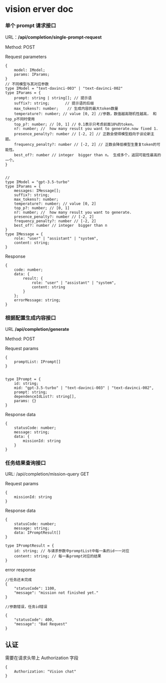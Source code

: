 # vision erver doc

### 单个 prompt 请求接口

URL：**/api/completion/single-prompt-request**

Method: POST

Request parameters

```
{
    model: IModel;
    params: IParams;
}
// 不同模型与其对应参数
type IModel = "text-davinci-003" | "text-davinci-002"
type IParams = {
    prompt: string | string[]; // 提示语
    suffix?: string;       // 提示语的后缀
    max_tokens?: number;    // 生成内容的最大token数量
    temperature?: number; // value [0, 2] //参数，数值越高随机性越高， 和top_p不同时使用
    top_p?: number; // [0, 1] // 0.1表示只考虑前面10%的token。
    n?: number; //  how many result you want to generate.now fixed 1.
    presence_penalty?: number // [-2, 2] // 正数会使得模型趋向于谈论新主题。
    frequency_penalty?: number // [-2, 2] // 正数会降低模型生重复token的可能性。
    best_of?: number // integer  bigger than n。 生成多个，返回可能性最高的一个。
}


//
type IModel = "gpt-3.5-turbo"
type IParams = {
    messages: IMessage[];
    suffix?: string;
    max_tokens?: number;
    temperature?: number; // value [0, 2]
    top_p?: number; // [0, 1]
    n?: number; //  how many result you want to generate.
    presence_penalty?: number // [-2, 2]
    frequency_penalty?: number // [-2, 2]
    best_of?: number // integer  bigger than n
}
type IMessage = {
    role: "user" | "assistant" | "system",
    content: string;
}
```

Response

```
{
    code: number;
    data: {
        result: {
            role: "user" | "assistant" | "system",
            content: string
        }
    };
    errorMessage: string;
}
```

### 根据配置生成内容接口

URL **/api/completion/generate**

Method: POST

Request params

```
{
    promptList: IPrompt[]
}


type IPrompt = {
    id: string;
    mid: "gpt-3.5-turbo" | "text-davinci-003" | "text-davinci-002",
    prompt: string;
    dependenceIdList?: string[],
    params: {}
}
```

Response data

```
{
    statusCode: number;
    message: string;
    data: {
        missionId: string
    }
}

```

### 任务结果查询接口

URL: /api/completion/mission-query
GET

Request params

```
{
    missionId: string
}
```

Response data

```
{
    statusCode: number;
    message: string;
    data: IPromptResult[]
}

type IPromptResult = {
    id: string; // 与请求参数中promptList中每一条的id一一对应
    content: string; // 每一条prompt对应的结果
}
```

error response

```
//任务还未完成
{
	"statusCode": 1100,
	"message": "mission not finished yet."
}

//参数错误，任务id错误

{
    "statusCode": 400,
	"message": "Bad Request"
}
```

## 认证

需要在请求头带上 Authorization 字段

```
{
    Authorization: "Vision chat"
}
```
